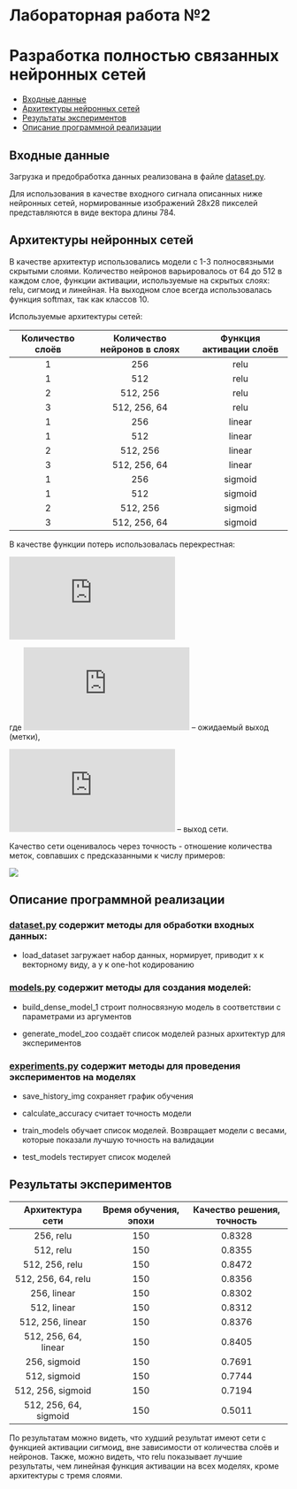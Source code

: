 # Лабораторная работа №2
# Разработка полностью связанных нейронных сетей

+ [Входные данные](#Format_input)
+ [Архитектуры нейронных сетей](#NN_architecture)
+ [Результаты экспериментов](#Results)
+ [Описание программной реализации](#Description)


## <a name="Format_input"></a>	Входные данные
Загрузка и предобработка данных реализована в файле [dataset.py](https://github.com/Edvard-Hagerup-Grieg/UNN-DeepLearningTeam/blob/master/lab2/dataset.py).


Для использования в качестве входного сигнала описанных ниже нейронных сетей, нормированные изображений 28x28 пикселей представляются в виде вектора длины 784.


## <a name="NN_architecture"></a>	Архитектуры нейронных сетей
В качестве архитектур использовались модели с 1-3 полносвязными скрытыми слоями. Количество нейронов варьировалось от 64 до 512
в каждом слое, функции активации, используемые на скрытых слоях: relu, сигмоид и линейная. На выходном слое всегда использовалась функция 
softmax, так как классов 10.

Используемые архитектуры сетей:

| Количество слоёв | Количество нейронов в слоях | Функция активации слоёв|
|:----------------:|:---------------------------:|:----------------------:|
| 1 | 256 | relu |
| 1 | 512 | relu |
| 2 | 512, 256 | relu |
| 3 | 512, 256, 64 | relu |
| 1 | 256 | linear |
| 1 | 512 | linear |
| 2 | 512, 256 | linear |
| 3 | 512, 256, 64 | linear |
| 1 | 256 | sigmoid |
| 1 | 512 | sigmoid |
| 2 | 512, 256 | sigmoid |
| 3 | 512, 256, 64 | sigmoid |

В качестве функции потерь использовалась перекрестная:
    
![](https://latex.codecogs.com/gif.latex?E%28w%29%3D-%5Csum%5Climits_%7Bj%3D1%7D%5EMy_j%5Cln%7Bu_j%7D)
    
где ![](https://latex.codecogs.com/gif.latex?y_j) – ожидаемый выход (метки),

![](https://latex.codecogs.com/gif.latex?u_j) – выход сети.

Качество сети оценивалось через точность - отношение количества меток, совпавших с предсказанными к числу примеров:

![](https://latex.codecogs.com/gif.latex?\frac{I(y_j=u_j)}{N},j=\overline{1,N})

## <a name="Description"></a>	Описание программной реализации

### [dataset.py](https://github.com/Edvard-Hagerup-Grieg/UNN-DeepLearningTeam/blob/master/lab2/dataset.py) содержит методы для обработки входных данных:

+ load_dataset загружает набор данных, нормирует, приводит x к векторному виду, а y к one-hot кодированию

### [models.py](https://github.com/Edvard-Hagerup-Grieg/UNN-DeepLearningTeam/blob/master/lab2/models.py) содержит методы для создания моделей:

+ build_dense_model_1 строит полносвязную модель в соответствии с параметрами из аргументов

+ generate_model_zoo создаёт список моделей разных архитектур для экспериментов

### [experiments.py](https://github.com/Edvard-Hagerup-Grieg/UNN-DeepLearningTeam/blob/master/lab2/experiments.py) содержит методы для проведения экспериментов на моделях

+ save_history_img сохраняет график обучения

+ calculate_accuracy считает точность модели

+ train_models обучает список моделей. Возвращает модели с весами, которые показали лучшую точность на валидации

+ test_models тестирует список моделей

## <a name="Results"></a>	Результаты экспериментов

| Архитектура сети | Время обучения, эпохи | Качество решения, точность|
|:----------------:|:---------------------------:|:----------------------:|
| 256, relu | 150 | 0.8328 |
| 512, relu | 150 | 0.8355 |
| 512, 256, relu | 150 | 0.8472 |
| 512, 256, 64, relu | 150 | 0.8356 |
| 256, linear | 150 | 0.8302 |
| 512, linear | 150 | 0.8312 |
| 512, 256, linear | 150 | 0.8376 |
| 512, 256, 64, linear | 150 | 0.8405 |
| 256, sigmoid | 150 | 0.7691 |
| 512, sigmoid | 150 | 0.7744 |
| 512, 256, sigmoid | 150 | 0.7194 |
| 512, 256, 64, sigmoid | 150 | 0.5011 |

По результатам можно видеть, что худший результат имеют сети с функцией активации сигмоид, вне зависимости от количества слоёв и нейронов. Также, можно видеть, что relu показывает лучшие результаты, чем линейная функция активации на всех моделях, кроме архитектуры с тремя слоями.
